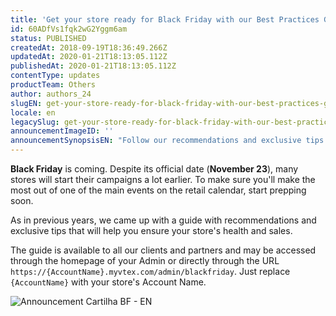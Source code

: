 ```yaml
---
title: 'Get your store ready for Black Friday with our Best Practices Guide'
id: 60ADfVs1fqk2wG2Yggm6am
status: PUBLISHED
createdAt: 2018-09-19T18:36:49.266Z
updatedAt: 2020-01-21T18:13:05.112Z
publishedAt: 2020-01-21T18:13:05.112Z
contentType: updates
productTeam: Others
author: authors_24
slugEN: get-your-store-ready-for-black-friday-with-our-best-practices-guide
locale: en
legacySlug: get-your-store-ready-for-black-friday-with-our-best-practices-guide
announcementImageID: ''
announcementSynopsisEN: "Follow our recommendations and exclusive tips to make the most out of this year's Black Friday."
---
```


__Black Friday__ is coming. Despite its official date (__November 23__), many stores will start their campaigns a lot earlier. To make sure you'll make the most out of one of the main events on the retail calendar, start prepping soon.

As in previous years, we came up with a guide with recommendations and exclusive tips that will help you ensure your store's health and sales. 

The guide is available to all our clients and partners and may be accessed through the homepage of your Admin or directly through the URL `https://{AccountName}.myvtex.com/admin/blackfriday`. Just replace `{AccountName}` with your store's Account Name.

![Announcement Cartilha BF - EN](//images.ctfassets.net/alneenqid6w5/1qu1Wg1MFyc0aCCeA6AimE/7f7644728fe95b415ea45bf1203a17f3/Announcement_Cartilha_BF_-_EN.png)
